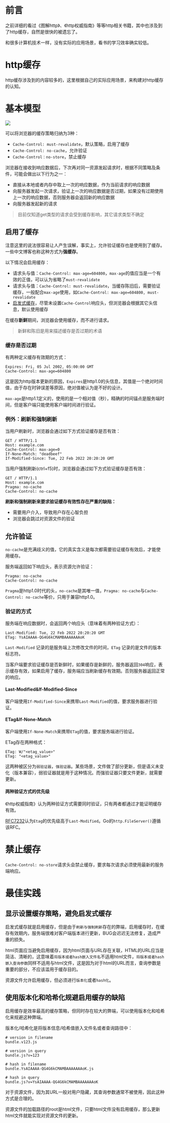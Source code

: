# 前言

之前详细的看过《图解http》、《http权威指南》等等http相关书籍，其中也涉及到了http缓存，自然是很快的被遗忘了。

和很多计算机技术一样，没有实际的应用场景，看书的学习效率确实较低。

# http缓存

http缓存涉及到的内容较多的，这里根据自己的实际应用场景，来构建对http缓存的认知。

# 基本模型

![](_images/20232032090122312.png)

可以将浏览器的缓存策略归纳为3种：

- `Cache-Control: must-revalidate`，默认策略，启用了缓存
- `Cache-Control: no-cache`，允许验证
- `Cache-Control：no-store`，禁止缓存

浏览器在接收到响应数据后，下次再对同一资源发起请求时，根据不同策略及条件，可能会做出以下行为之一：

- 直接从本地或者内存中取上一次的响应数据，作为当前请求的响应数据
- 向服务器发起一次请求，验证上一次的响应数据是否过期，如果没有过期使用上一次的响应数据，否则服务器会返回新的响应数据
- 向服务器发起新的请求

>目前仅知道get类型的请求会受到缓存影响，其它请求类型不确定

## 启用了缓存

注意这里的说法很容易让人产生误解，事实上，允许验证缓存也是使用到了缓存。一些中文博客也称这种方式为**强缓存**。

以下情况会启用缓存：

- 请求头与值：`Cache-Control: max-age=604800`，`max-age`的值应当是一个有效的正值，可以认为省略了`must-revalidate`
- 请求头与值：`Cache-Control: must-revalidate`，当缓存陈旧后，需要验证缓存，一般配合`max-age`使用，如`Cache-Control: max-age=604800, must-revalidate`
- [启发式缓存](https://developer.mozilla.org/en-US/docs/Web/HTTP/Caching#heuristic_caching)，尽管未设置`Cache-Control`响应头，但浏览器会根据其它头信息，默认使用缓存

在缓存**新鲜**期间，浏览器会使用缓存，而不进行请求。

>新鲜和陈旧是用来描述缓存是否过期的术语

### 缓存是否过期

有两种定义缓存有效期的方式：

```
Expires: Fri, 05 Jul 2002, 05:00:00 GMT
Cache-Control: max-age=604800
```

这是因为http版本更新的原因，`Expires`是http1.0的头信息，其值是一个绝对时间值，由于存在时钟误差等原因，绝对值被认为是不好的设计。

`max-age`是http1.1定义的，使用的是一个相对值（秒），精确的时间锚点是服务端时间，但是客户端只能使用客户端时间进行验证。

### 例外：刷新和强制刷新

当用户刷新时，浏览器会通过如下方式验证缓存是否有效：

```
GET / HTTP/1.1
Host: example.com
Cache-Control: max-age=0
If-None-Match: "deadbeef"
If-Modified-Since: Tue, 22 Feb 2022 20:20:20 GMT
```

当用户强制刷新(ctrl+f5)时，浏览器会通过如下方式验证缓存是否有效：

```
GET / HTTP/1.1
Host: example.com
Pragma: no-cache
Cache-Control: no-cache
```

**刷新和强制刷新来要求验证缓存有效性存在严重的缺陷：**

- 需要用户介入，导致用户存在心智负担
- 浏览器会跳过对资源文件的验证

## 允许验证

`no-cache`是充满歧义的值，它的真实含义是每次都需要验证缓存有效后，才能使用缓存。

服务端返回如下响应头，表示资源允许验证：

```
Pragma: no-cache
Cache-Control: no-cache
```

`Pragma`是http1.0时代的头，`no-cache`是其唯一值，`Pragma: no-cache`与`Cache-Control: no-cache`等价，只用于兼容http1.0。

### 验证的方式

服务端在响应数据时，会返回两个响应头（意味着有两种验证方式）：

```
Last-Modified: Tue, 22 Feb 2022 20:20:20 GMT
ETag: YsAIAAAA-QG4G6kCMAMBAAAAAAAoK
```

`Last-Modified` 记录的是服务端上次修改文件的时间，`ETag` 记录的是文件的版本标志符。

当客户端要求验证缓存是否新鲜时，如果缓存是新鲜的，服务器返回`304`响应，表示缓存有效，如果启用了缓存，服务端应当刷新缓存有效期。否则服务器返回正常的响应。

#### Last-Modified&If-Modified-Since

客户端使用`If-Modified-Since`来携带`Last-Modified`的值，要求服务器进行验证。

#### ETag&If-None-Match

客户端使用`If-None-Match`来携带`ETag`的值，要求服务端进行验证。

ETag存在两种格式：

```
ETag: W/"<etag_value>"
ETag: "<etag_value>"
```

这两种被区分为`弱验证器`，`强验证器`。某些场景，文件做了部分更新，但是语义未变化（版本兼容），弱验证器就是用于这种情况。而强验证器只要文件更新，就需要更新。

#### 两种验证方式的优先级

《http权威指南》认为两种验证方式需要同时验证，只有两者都通过才能证明缓存有效。

[RFC7232](https://datatracker.ietf.org/doc/html/rfc7232#section-6)认为`Etag`的优先级高于`Last-Modified`。Go的`http.FileServer()`遵循该RFC。

# 禁止缓存

`Cache-Control: no-store`请求头会禁止缓存，要求每次请求必须使用最新的服务端响应。

# 最佳实践

## 显示设置缓存策略，避免启发式缓存

启发式缓存就是启用缓存，但是由于`刷新与强制刷新`存在的弊端，启用缓存时，在缓存有效期内，服务端很难对客户端版本进行更新，BUG会迟迟无法修复，造成严重的损失。

html页面应当避免启用缓存，因为html页面与URL存在关联，HTML的URL应当是简洁、清晰的，这意味着`将版本或者hash嵌入文件名`不适用html文件，`将版本或者hash嵌入查询参数`同样不适用与html文件，这是因为对于html的URL而言，查询参数是重要的部分，不应该滥用于缓存目的。

资源文件允许启用缓存，但必须进行`版本化`或者`hash化`。

## 使用版本化和哈希化规避启用缓存的缺陷

启用缓存是效率最高的缓存策略，但同时存在较大的弊端，可以使用版本化和哈希化来规避这种弊端。

版本化/哈希化是将版本信息/哈希值嵌入文件名或者查询路径中：

```
# version in filename
bundle.v123.js

# version in query
bundle.js?v=123

# hash in filename
bundle.YsAIAAAA-QG4G6kCMAMBAAAAAAAoK.js

# hash in query
bundle.js?v=YsAIAAAA-QG4G6kCMAMBAAAAAAAoK
```

对于资源文件，因为其URL一般对用户隐藏，其查询参数通常不被使用，因此这种方式是合理的。

资源文件的加载路径的root是html文件，只要html文件没有启用缓存，那么更新html文件就能实现对资源文件的更新。